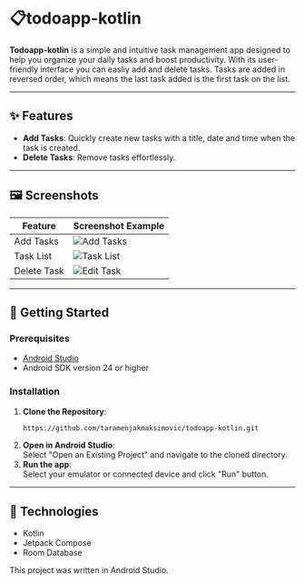 # 📋todoapp-kotlin  

**Todoapp-kotlin** is a simple and intuitive task management app designed to help you organize your daily tasks and boost productivity. With its user-friendly interface
you can easliy add and delete tasks. Tasks are added in reversed order, which means the last task added is the first task on the list.

---

## ✨ Features  

- **Add Tasks**: Quickly create new tasks with a title, date and time when the task is created.
- **Delete Tasks**: Remove tasks effortlessly.  

---

## 🖼️ Screenshots  

| Feature                  | Screenshot Example          |  
|--------------------------|-----------------------------|  
| Add Tasks                | ![Add Tasks](https://github.com/user-attachments/assets/46081890-737b-4e7c-a720-9af9669eb369)|  
| Task List                | ![Task List](https://github.com/user-attachments/assets/4fc16a3d-c425-4bf7-add4-c63a17dfaaa3)|  
| Delete Task              | ![Edit Task](https://github.com/user-attachments/assets/b08c5ad6-8f30-423f-b597-53f7511dd4ea)|  

---

## 🚀 Getting Started  

### Prerequisites  
- [Android Studio](https://developer.android.com/studio)
- Android SDK version 24 or higher  

### Installation  

1. **Clone the Repository**:  
   ```bash  
   https://github.com/taramenjakmaksimovic/todoapp-kotlin.git
2. **Open in Android Studio**: <br>
Select "Open an Existing Project" and navigate to the cloned directory.
3. **Run the app**: <br>
Select your emulator or connected device and click "Run" button.

---

## 👾 Technologies
- Kotlin
- Jetpack Compose
- Room Database

This project was written in Android Studio.

